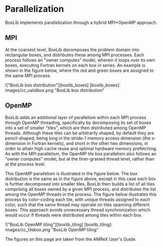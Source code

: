 # Parallelization

BoxLib implements parallelization through a hybrid MPI+OpenMP approach.

## MPI

At the coarsest level, BoxLib decomposes the problem domain into rectangular
boxes, and distributes these among MPI processes. Each process follows an
"owner computes" model, wherein it loops over its own boxes, executing Fortran
kernels on each box in series. An example is shown in the figure below, where
the red and green boxes are assigned to the same MPI process.

!["BoxLib box distribution"][boxlib_boxes]
[boxlib_boxes]: images/cc_validbox.png "BoxLib box distribution"

## OpenMP

BoxLib adds an additional layer of parallelism within each MPI process through
OpenMP threading, specifically by decomposing its set of boxes into a set of
smaller "tiles", which are then distributed among OpenMP threads. Although
these tiles can be arbitrarily shaped, by default they are pencil-shaped, being
long in the stride-1 memory access dimension (the x-dimension in Fortran
kernels), and short in the other two dimensions, in order to attain high cache
reuse and optimal hardware memory prefetching. As with the MPI parallelism, the
OpenMP tile box parallelism also follows an "owner computes" model, but at the
finer-grained thread level, rather than at the process level.

This OpenMP parallelism is illustrated in the figure below. The box
distribution is the same as in the figure above, except in this case each box
is further decomposed into smaller tiles. BoxLib then builds a list of all
tiles comprising all boxes owned by a given MPI process, and distributes the
list among the OpenMP threads in the process. The figure below illustrates this
process by color-coding each tile, with unique threads assigned to each color,
such that the same thread may operate on tiles spanning different boxes. This
approach avoids unnecessary thread synchronization which would occur if threads
were distributed among tiles within each box.

!["BoxLib OpenMP tiling"][boxlib_tiling]
[boxlib_tiling]: images/cc_tilebox.png "BoxLib OpenMP tiling"

The figures on this page are taken from the AMReX User's Guide.
